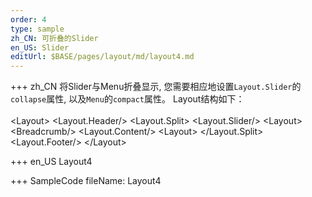 ```yaml
--- 
order: 4
type: sample
zh_CN: 可折叠的Slider
en_US: Slider
editUrl: $BASE/pages/layout/md/layout4.md
---
```


+++ zh_CN
  将Slider与Menu折叠显示, 您需要相应地设置<Code>Layout.Slider</Code>的<Code>collapse</Code>属性,
  以及<Code>Menu</Code>的<Code>compact</Code>属性。
  Layout结构如下：  
<Hcode inline>   
&lt;Layout&gt;
    &lt;Layout.Header/&gt;
    &lt;Layout.Split&gt;
        &lt;Layout.Slider/&gt;
        &lt;Layout&gt;
          &lt;Breadcrumb/&gt;
          &lt;Layout.Content/&gt;
        &lt;Layout&gt;
    &lt;/Layout.Split&gt;
    &lt;Layout.Footer/&gt;
&lt;/Layout&gt;
</Hcode>

+++ en_US
Layout4

+++ SampleCode
fileName: Layout4
